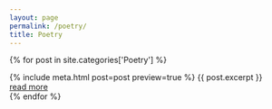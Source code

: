 ```yaml
---
layout: page
permalink: /poetry/
title: Poetry
---
```


{% for post in site.categories['Poetry'] %}
  <article>
    {% include meta.html post=post preview=true %}
    {{ post.excerpt }}
    <div class="more"><a href="{{ post.url | relative_url }}">read more</a></div>
  </article>
{% endfor %}
